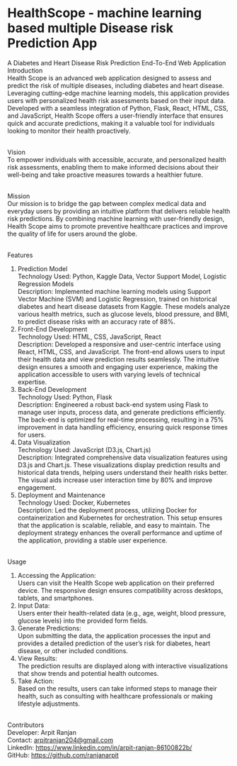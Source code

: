 # HealthScope - machine learning based multiple Disease risk Prediction App
A Diabetes and Heart Disease Risk Prediction End-To-End Web Application
Introduction<br>
Health Scope is an advanced web application designed to assess and predict the risk of multiple diseases, including diabetes and heart disease. Leveraging cutting-edge machine learning models, this application provides users with personalized health risk assessments based on their input data. Developed with a seamless integration of Python, Flask, React, HTML, CSS, and JavaScript, Health Scope offers a user-friendly interface that ensures quick and accurate predictions, making it a valuable tool for individuals looking to monitor their health proactively.<br><br>

Vision<br>
To empower individuals with accessible, accurate, and personalized health risk assessments, enabling them to make informed decisions about their well-being and take proactive measures towards a healthier future.<br><br>

Mission<br>
Our mission is to bridge the gap between complex medical data and everyday users by providing an intuitive platform that delivers reliable health risk predictions. By combining machine learning with user-friendly design, Health Scope aims to promote preventive healthcare practices and improve the quality of life for users around the globe.<br><br>

Features<br>
1. Prediction Model<br>
Technology Used: Python, Kaggle Data, Vector Support Model, Logistic Regression Models<br>
Description: Implemented machine learning models using Support Vector Machine (SVM) and Logistic Regression, trained on historical diabetes and heart disease datasets from Kaggle. These models analyze various health metrics, such as glucose levels, blood pressure, and BMI, to predict disease risks with an accuracy rate of 88%.<br>
2. Front-End Development<br>
Technology Used: HTML, CSS, JavaScript, React<br>
Description: Developed a responsive and user-centric interface using React, HTML, CSS, and JavaScript. The front-end allows users to input their health data and view prediction results seamlessly. The intuitive design ensures a smooth and engaging user experience, making the application accessible to users with varying levels of technical expertise.<br>
3. Back-End Development<br>
Technology Used: Python, Flask<br>
Description: Engineered a robust back-end system using Flask to manage user inputs, process data, and generate predictions efficiently. The back-end is optimized for real-time processing, resulting in a 75% improvement in data handling efficiency, ensuring quick response times for users.<br>
4. Data Visualization<br>
Technology Used: JavaScript (D3.js, Chart.js)<br>
Description: Integrated comprehensive data visualization features using D3.js and Chart.js. These visualizations display prediction results and historical data trends, helping users understand their health risks better. The visual aids increase user interaction time by 80% and improve engagement.<br>
5. Deployment and Maintenance<br>
Technology Used: Docker, Kubernetes<br>
Description: Led the deployment process, utilizing Docker for containerization and Kubernetes for orchestration. This setup ensures that the application is scalable, reliable, and easy to maintain. The deployment strategy enhances the overall performance and uptime of the application, providing a stable user experience.<br><br>

Usage<br>
1. Accessing the Application: <br>
Users can visit the Health Scope web application on their preferred device. The responsive design ensures compatibility across desktops, tablets, and smartphones.<br>
2. Input Data:<br>
Users enter their health-related data (e.g., age, weight, blood pressure, glucose levels) into the provided form fields.<br>
3. Generate Predictions: <br>
Upon submitting the data, the application processes the input and provides a detailed prediction of the user’s risk for diabetes, heart disease, or other included conditions.<br>
4. View Results: <br>
The prediction results are displayed along with interactive visualizations that show trends and potential health outcomes.<br>
5. Take Action: <br>
Based on the results, users can take informed steps to manage their health, such as consulting with healthcare professionals or making lifestyle adjustments.<br><br>

Contributors<br>
Developer: Arpit Ranjan<br>
Contact: arpitranjan204@gmail.com<br>
LinkedIn: https://www.linkedin.com/in/arpit-ranjan-86100822b/<br>
GitHub: https://github.com/ranjanarpit<br><br>
